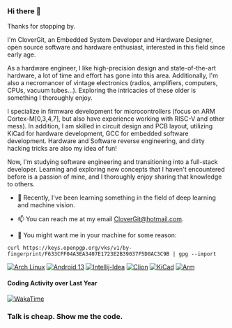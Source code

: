 ### Hi there 👋

Thanks for stopping by.

I'm CloverGit, an Embedded System Developer and Hardware Designer, open source software and hardware enthusiast, interested in this field since early age.

As a hardware engineer, I like high-precision design and state-of-the-art hardware, a lot of time and effort has gone into this area. Additionally, I'm also a necromancer of vintage electronics (radios, amplifiers, computers, CPUs, vacuum tubes...). Exploring the intricacies of these older is something I thoroughly enjoy.

I specialize in firmware development for microcontrollers (focus on ARM Cortex-M[0,3,4,7], but also have experience working with RISC-V and other mess). In addition, I am skilled in circuit design and PCB layout, utilizing KiCad for hardware development, GCC for embedded software development. Hardware and Software reverse engineering, and dirty hacking tricks are also my idea of fun!

Now, I'm studying software engineering and transitioning into a full-stack developer. Learning and exploring new concepts that I haven't encountered before is a passion of mine, and I thoroughly enjoy sharing that knowledge to others.

- 🔭 Recently, I've been learning something in the field of deep learning and machine vision.

- 📫 You can reach me at my email CloverGit@hotmail.com.

- 🔑 You might want me in your machine for some reason:

```shell
curl https://keys.openpgp.org/vks/v1/by-fingerprint/F633CFF04A3EA3407E1723E2B39037F5D0AC3C9B | gpg --import
```

[![Arch Linux](https://img.shields.io/badge/ArchLinux-3783d1?style=flat-square&logo=ArchLinux&logoColor=white)](https://archlinux.org/)
[![Android 13](https://img.shields.io/badge/Android13-327555?style=flat-square&logo=Android&logoColor=white)](https://www.android.com/)
[![Intellij-Idea](https://img.shields.io/badge/-Intellij_IDEA-b51651?style=flat-square&logo=IntellijIDEA&logoColor=white)](https://www.jetbrains.com/)
[![Clion](https://img.shields.io/badge/-Clion_Nova-7955c6?style=flat-square&logo=CLion&logoColor=white)](https://www.jetbrains.com/)
[![KiCad](https://img.shields.io/badge/-KiCad-2930af?style=flat-square&logo=KiCad&logoColor=white)](https://kicad.org/)
[![Arm](https://img.shields.io/badge/-Arm-0091BD?style=flat-square&logo=Arm&logoColor=fff)](https://www.arm.com/)

#### Coding Activity over Last Year
[![WakaTime](https://wakatime.com/share/@CloverGit/b7888587-5cae-4f80-9f75-a47a989bc595.svg)]()

### **Talk is cheap. Show me the code.**
